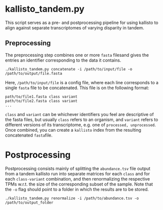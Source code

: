 # kallisto_tandem.py

This script serves as a pre- and postprocessing pipeline for using kallisto to align against separate transcriptomes of varying disparity in tandem.

## Preprocessing
The preprocessing step combines one or more `fasta` filesand gives the entries an identifier corresponding to the data it contains.
```
./kallisto_tandem.py concatenate -i /path/to/input/file -o /path/to/output/file.fasta
```
Here, `/path/to/input/file` is a config file, where each line corresponds to a single `fasta` file to be concatenated. This file is on the following format:
```
path/to/file1.fasta class variant
path/to/file2.fasta class variant
...
```
`class` and `variant` can be whichever identifiers you feel are descriptive of the fasta files, but usually `class` refers to an organism, and `variant` refers to different versions of its transcriptome, e.g. one of `processed, unprocessed`. Once combined, you can create a `kallisto` index from the resulting concatenated `fasta`file.

# Postprocessing
Postprocessing consists mainly of splitting the `abundance.tsv` file output from a tandem kallisto run into separate matrices for each `class` and for each `class-variant` combination, and then renormalizing the respective TPMs w.r.t. the size of the corresponding subset of the sample. Note that the `-o` flag should point to a folder in which the results are to be stored.

```
./kallisto_tandem.py renormalize -i /path/to/abundance.tsv -o /path/to/output_folder
```
